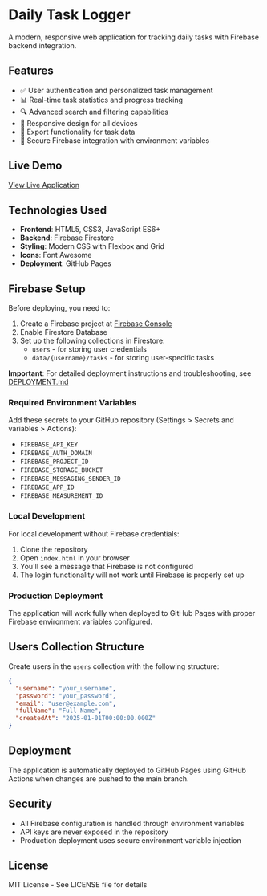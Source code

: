 # Daily Task Logger

A modern, responsive web application for tracking daily tasks with Firebase backend integration.

## Features

- ✅ User authentication and personalized task management
- 📊 Real-time task statistics and progress tracking
- 🔍 Advanced search and filtering capabilities
- 📱 Responsive design for all devices
- 💾 Export functionality for task data
- 🔐 Secure Firebase integration with environment variables

## Live Demo

[View Live Application](https://nareshkumar9623.github.io/DTM)

## Technologies Used

- **Frontend**: HTML5, CSS3, JavaScript ES6+
- **Backend**: Firebase Firestore
- **Styling**: Modern CSS with Flexbox and Grid
- **Icons**: Font Awesome
- **Deployment**: GitHub Pages

## Firebase Setup

Before deploying, you need to:

1. Create a Firebase project at [Firebase Console](https://console.firebase.google.com)
2. Enable Firestore Database
3. Set up the following collections in Firestore:
   - `users` - for storing user credentials
   - `data/{username}/tasks` - for storing user-specific tasks

**Important**: For detailed deployment instructions and troubleshooting, see [DEPLOYMENT.md](DEPLOYMENT.md)

### Required Environment Variables

Add these secrets to your GitHub repository (Settings > Secrets and variables > Actions):

- `FIREBASE_API_KEY`
- `FIREBASE_AUTH_DOMAIN`
- `FIREBASE_PROJECT_ID`
- `FIREBASE_STORAGE_BUCKET`
- `FIREBASE_MESSAGING_SENDER_ID`
- `FIREBASE_APP_ID`
- `FIREBASE_MEASUREMENT_ID`

### Local Development

For local development without Firebase credentials:
1. Clone the repository
2. Open `index.html` in your browser
3. You'll see a message that Firebase is not configured
4. The login functionality will not work until Firebase is properly set up

### Production Deployment

The application will work fully when deployed to GitHub Pages with proper Firebase environment variables configured.

## Users Collection Structure

Create users in the `users` collection with the following structure:
```json
{
  "username": "your_username",
  "password": "your_password",
  "email": "user@example.com",
  "fullName": "Full Name",
  "createdAt": "2025-01-01T00:00:00.000Z"
}
```

## Deployment

The application is automatically deployed to GitHub Pages using GitHub Actions when changes are pushed to the main branch.

## Security

- All Firebase configuration is handled through environment variables
- API keys are never exposed in the repository
- Production deployment uses secure environment variable injection

## License

MIT License - See LICENSE file for details
